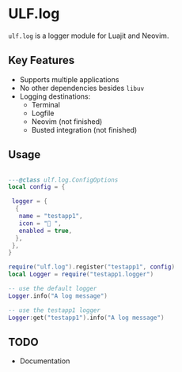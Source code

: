 # ULF.log

`ulf.log` is a logger module for Luajit and Neovim.

## Key Features

- Supports multiple applications
- No other dependencies besides `libuv`
- Logging destinations:
  - Terminal
  - Logfile
  - Neovim (not finished)
  - Busted integration (not finished)

## Usage

```lua

---@class ulf.log.ConfigOptions
local config = {

 logger = {
  {
   name = "testapp1",
   icon = "󰀻 ",
   enabled = true,
  },
 },
}

require("ulf.log").register("testapp1", config)
local Logger = require("testapp1.logger")

-- use the default logger
Logger.info("A log message")

-- use the testapp1 logger
Logger:get("testapp1").info("A log message")
```

## TODO

- Documentation
